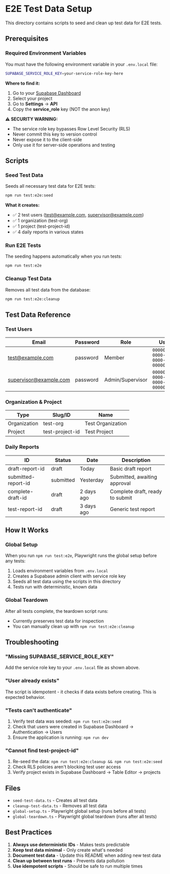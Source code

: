 # E2E Test Data Setup

This directory contains scripts to seed and clean up test data for E2E tests.

## Prerequisites

### Required Environment Variables

You must have the following environment variable in your `.env.local` file:

```bash
SUPABASE_SERVICE_ROLE_KEY=your-service-role-key-here
```

**Where to find it:**
1. Go to your [Supabase Dashboard](https://supabase.com/dashboard)
2. Select your project
3. Go to **Settings** → **API**
4. Copy the **service_role** key (NOT the anon key)

**⚠️ SECURITY WARNING:**
- The service role key bypasses Row Level Security (RLS)
- Never commit this key to version control
- Never expose it to the client-side
- Only use it for server-side operations and testing

## Scripts

### Seed Test Data
Seeds all necessary test data for E2E tests:

```bash
npm run test:e2e:seed
```

**What it creates:**
- ✅ 2 test users (test@example.com, supervisor@example.com)
- ✅ 1 organization (test-org)
- ✅ 1 project (test-project-id)
- ✅ 4 daily reports in various states

### Run E2E Tests
The seeding happens automatically when you run tests:

```bash
npm run test:e2e
```

### Cleanup Test Data
Removes all test data from the database:

```bash
npm run test:e2e:cleanup
```

## Test Data Reference

### Test Users

| Email | Password | Role | User ID |
|-------|----------|------|---------|
| test@example.com | password | Member | `00000000-0000-0000-0000-000000000001` |
| supervisor@example.com | password | Admin/Supervisor | `00000000-0000-0000-0000-000000000002` |

### Organization & Project

| Type | Slug/ID | Name |
|------|---------|------|
| Organization | test-org | Test Organization |
| Project | test-project-id | Test Project |

### Daily Reports

| ID | Status | Date | Description |
|----|--------|------|-------------|
| draft-report-id | draft | Today | Basic draft report |
| submitted-report-id | submitted | Yesterday | Submitted, awaiting approval |
| complete-draft-id | draft | 2 days ago | Complete draft, ready to submit |
| test-report-id | draft | 3 days ago | Generic test report |

## How It Works

### Global Setup
When you run `npm run test:e2e`, Playwright runs the global setup before any tests:

1. Loads environment variables from `.env.local`
2. Creates a Supabase admin client with service role key
3. Seeds all test data using the scripts in this directory
4. Tests run with deterministic, known data

### Global Teardown
After all tests complete, the teardown script runs:
- Currently preserves test data for inspection
- You can manually clean up with `npm run test:e2e:cleanup`

## Troubleshooting

### "Missing SUPABASE_SERVICE_ROLE_KEY"
Add the service role key to your `.env.local` file as shown above.

### "User already exists"
The script is idempotent - it checks if data exists before creating. This is expected behavior.

### "Tests can't authenticate"
1. Verify test data was seeded: `npm run test:e2e:seed`
2. Check that users were created in Supabase Dashboard → Authentication → Users
3. Ensure the application is running: `npm run dev`

### "Cannot find test-project-id"
1. Re-seed the data: `npm run test:e2e:cleanup && npm run test:e2e:seed`
2. Check RLS policies aren't blocking test user access
3. Verify project exists in Supabase Dashboard → Table Editor → projects

## Files

- `seed-test-data.ts` - Creates all test data
- `cleanup-test-data.ts` - Removes all test data
- `global-setup.ts` - Playwright global setup (runs before all tests)
- `global-teardown.ts` - Playwright global teardown (runs after all tests)

## Best Practices

1. **Always use deterministic IDs** - Makes tests predictable
2. **Keep test data minimal** - Only create what's needed
3. **Document test data** - Update this README when adding new test data
4. **Clean up between test runs** - Prevents data pollution
5. **Use idempotent scripts** - Should be safe to run multiple times
